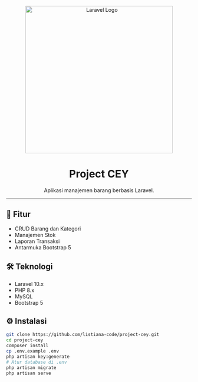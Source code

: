 <p align="center">
  <a href="https://laravel.com" target="_blank">
    <img src="https://raw.githubusercontent.com/laravel/art/master/logo-lockup/5%20SVG/2%20CMYK/1%20Full%20Color/laravel-logolockup-cmyk-red.svg" width="400" alt="Laravel Logo">
  </a>
</p>

<h1 align="center">Project CEY</h1>

<p align="center">
  Aplikasi manajemen barang berbasis Laravel.
</p>

---

## 🚀 Fitur

- CRUD Barang dan Kategori
- Manajemen Stok
- Laporan Transaksi
- Antarmuka Bootstrap 5

## 🛠 Teknologi

- Laravel 10.x
- PHP 8.x
- MySQL
- Bootstrap 5

## ⚙️ Instalasi

```bash
git clone https://github.com/listiana-code/project-cey.git
cd project-cey
composer install
cp .env.example .env
php artisan key:generate
# Atur database di .env
php artisan migrate
php artisan serve
